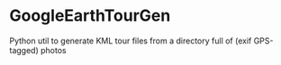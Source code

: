 # GoogleEarthTourGen
Python util to generate KML tour files from a directory full of (exif GPS-tagged) photos
